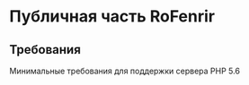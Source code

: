 Публичная часть RoFenrir
============================

Требования
------------
Минимальные требования для поддержки сервера PHP 5.6
